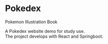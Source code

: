 # Pokedex
 Pokemon Illustration Book

A Pokedex website demo for study use.\
The project develops with React and Springboot.
